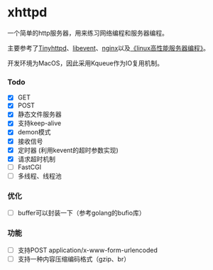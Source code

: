 # xhttpd
一个简单的http服务器，用来练习网络编程和服务器编程。

主要参考了[Tinyhttpd](https://github.com/EZLippi/Tinyhttpd)、[libevent](https://github.com/libevent/libevent)、[nginx](https://github.com/nginx/nginx)以及[《linux高性能服务器编程》](https://book.douban.com/subject/24722611/)。

开发环境为MacOS，因此采用Kqueue作为IO复用机制。

### Todo
- [x] GET
- [x] POST
- [x] 静态文件服务器
- [x] 支持keep-alive
- [x] demon模式
- [x] 接收信号
- [x] 定时器 (利用kevent的超时参数实现)
- [x] 请求超时机制
- [ ] FastCGI
- [ ] 多线程、线程池

### 优化
- [ ] buffer可以封装一下（参考golang的bufio库）

### 功能
- [ ] 支持POST application/x-www-form-urlencoded
- [ ] 支持一种内容压缩编码格式（gzip、br）
